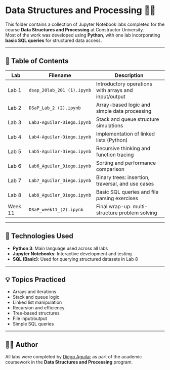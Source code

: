 # Data Structures and Processing 🧠🐍

This folder contains a collection of Jupyter Notebook labs completed for the course **Data Structures and Processing** at Constructor University.  
Most of the work was developed using **Python**, with one lab incorporating **basic SQL queries** for structured data access.

---

## 📂 Table of Contents

| Lab | Filename | Description |
|-----|----------|-------------|
| Lab 1 | `dsap_20lab_201 (1).ipynb` | Introductory operations with arrays and input/output |
| Lab 2 | `DSaP_Lab_2 (2).ipynb` | Array-based logic and simple data processing |
| Lab 3 | `Lab3-Aguilar-Diego.ipynb` | Stack and queue structure simulations |
| Lab 4 | `Lab4-Aguilar-Diego.ipynb` | Implementation of linked lists (Python) |
| Lab 5 | `Lab5-Aguilar-Diego.ipynb` | Recursive thinking and function tracing |
| Lab 6 | `Lab6_Aguilar_Diego.ipynb` | Sorting and performance comparison |
| Lab 7 | `Lab7_Aguilar_Diego.ipynb` | Binary trees: insertion, traversal, and use cases |
| Lab 8 | `Lab8_Aguilar_Diego.ipynb` | Basic SQL queries and file parsing exercises |
| Week 11 | `DSaP_week11_(2).ipynb` | Final wrap-up: multi-structure problem solving |

---

## 🧰 Technologies Used

- **Python 3**: Main language used across all labs  
- **Jupyter Notebooks**: Interactive development and testing  
- **SQL (Basic)**: Used for querying structured datasets in Lab 8

---

## 💡 Topics Practiced

- Arrays and iterations  
- Stack and queue logic  
- Linked list manipulation  
- Recursion and efficiency  
- Tree-based structures  
- File input/output  
- Simple SQL queries  

---

## 👨‍💻 Author

All labs were completed by [Diego Aguilar](https://github.com/DiegoAgui2005) as part of the academic coursework in the **Data Structures and Processing** program.


